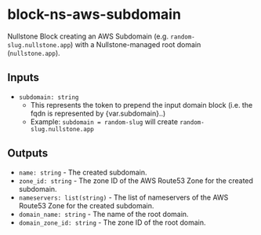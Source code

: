 # block-ns-aws-subdomain

Nullstone Block creating an AWS Subdomain (e.g. `random-slug.nullstone.app`) with a Nullstone-managed root domain (`nullstone.app`). 

## Inputs

- `subdomain: string`
  - This represents the token to prepend the input domain block (i.e. the fqdn is represented by {var.subdomain}.<domain>.)
  - Example: `subdomain = random-slug` will create `random-slug.nullstone.app`

## Outputs

- `name: string` - The created subdomain.
- `zone_id: string` - The zone ID of the AWS Route53 Zone for the created subdomain.
- `nameservers: list(string)` - The list of nameservers of the AWS Route53 Zone for the created subdomain.
- `domain_name: string` - The name of the root domain.
- `domain_zone_id: string` - The zone ID of the root domain.
